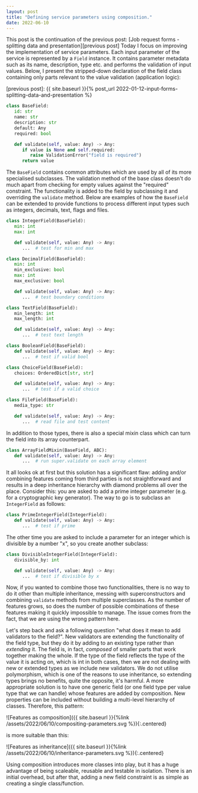 ```yaml
---
layout: post
title: "Defining service parameters using composition."
date: 2022-06-10
---
```


This post is the continuation of the previous post:
[Job request forms - splitting data and presentation][previous post]
Today I focus on improving the
implementation of service parameters. Each input parameter of the
service is represented by a ``Field`` instance. It contains parameter
metadata such as its name, description, type etc. and performs the
validation of input values. Below, I present the stripped-down
declaration of the field class containing only parts relevant to the
value validation (application logic):

[previous post]: {{ site.baseurl }}{% post_url 2022-01-12-input-forms-splitting-data-and-presentation %}

```python
class BaseField:
   id: str
   name: str
   description: str
   default: Any
   required: bool

   def validate(self, value: Any) -> Any:
      if value is None and self.required:
         raise ValidationError("field is required")
      return value
```

The ``BaseField`` contains common attributes which are used by all of
its more specialised subclasses. The validation method of the base
class doesn't do much apart from checking for empty values against the
"required" constraint. The functionality is added to the field by
subclassing it and overriding the ``validate`` method. Below are
examples of how the ``BaseField`` can be extended to provide functions
to process different input types such as integers, decimals, text,
flags and files.

```python
class IntegerField(BaseField):
   min: int
   max: int

   def validate(self, value: Any) -> Any:
      ...  # test for min and max

class DecimalField(BaseField):
   min: int
   min_exclusive: bool
   max: int
   max_exclusive: bool

   def validate(self, value: Any) -> Any:
      ...  # test boundary conditions

class TextField(BaseField):
   min_length: int
   max_length: int

   def validate(self, value: Any) -> Any:
      ...  # test text length

class BooleanField(BaseField):
   def validate(self, value: Any) -> Any:
      ...  # test if valid bool

class ChoiceField(BaseField):
   choices: OrderedDict[str, str]

   def validate(self, value: Any) -> Any:
      ...  # test if a valid choice

class FileField(BaseField):
   media_type: str

   def validate(self, value: Any) -> Any:
      ...  # read file and test content

```

In addition to those types, there is also a special mixin class which
can turn the field into its array counterpart. 

```python
class ArrayFieldMixin(BaseField, ABC):
   def validate(self, value: Any) -> Any:
      ...  # run super.validate on each array element
```

It all looks ok at first but this solution has a significant flaw:
adding and/or combining features coming from third parties is not
straightforward and results in a deep inheritance hierarchy with
diamond problems all over the place. Consider this: you are asked to
add a prime integer parameter (e.g. for a cryptographic key
generator). The way to go is to subclass an ``IntegerField`` as
follows:

```python
class PrimeIntegerField(IntegerField):
   def validate(self, value: Any) -> Any:
      ...  # test if prime
```

The other time you are asked to include a parameter for an integer
which is divisible by a number "x", so you create another subclass:

```python
class DivisibleIntegerField(IntegerField):
   divisible_by: int

   def validate(self, value: Any) -> Any:
      ...  # test if divisible by x
```

Now, if you wanted to combine those two functionalities, there is no
way to do it other than multiple inheritance, messing with
superconstructors and combining ``validate`` methods from multiple
superclasses. As the number of features grows, so does the number of
possible combinations of these features making it quickly impossible
to manage. The issue comes from the fact, that we are using the wrong
pattern here.

Let's step back and ask a following question "what does it mean to add
validators to the field?". New validators are extending the
functionality of the field type, but they do it by adding to an
existing type rather than *extending* it. The field is, in fact,
*composed* of smaller parts that work together making the whole. If
the type of the field reflects the type of the value it is acting on,
which is int in both cases, then we are not dealing with new or
extended types as we include new validators. We do not utilise
polymorphism, which is one of the reasons to use inheritance, so
extending types brings no benefits, quite the opposite, it's harmful.
A more appropriate solution is to have one generic field (or one field
type per value type that we can handle) whose features are added by
composition. New properties can be included without building a
multi-level hierarchy of classes. Therefore, this pattern:

![Features as composition]({{ site.baseurl }}{%link /assets/2022/06/10/compositing-parameters.svg %}){:.centered}

is more suitable than this:

![Features as inheritance]({{ site.baseurl }}{%link /assets/2022/06/10/inheritance-parameters.svg %}){:.centered}

Using composition introduces more classes into play, but it has a huge
advantage of being scaleable, reusable and testable in isolation.
There is an initial overhead, but after that, adding a new field
constraint is as simple as creating a single class/function.
